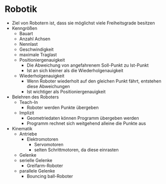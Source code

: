 Robotik
====

- Ziel von Robotern ist, dass sie möglichst viele Freiheitsgrade besitzen
- Kenngrößen
   - Bauart
   - Anzahl Achsen
   - Nennlast
   - Geschwindigkeit
   - maximale Traglast
   - Positioniergenauigkeit
      - Die Abweichung von angefahrenem Soll-Punkt zu Ist-Punkt
	  - Ist an sich kleiner als die Wiederholgenauigkeit
   - Wiederholgenauigkeit
      - Wenn Roboter wiederholt auf den gleichen Punkt fährt, entstehen diese Abweichungen
	  - Ist wichtiger als Positioniergenauigkeit
- Belehren des Roboters
   - Teach-In
      - Roboter werden Punkte übergeben
   - Implizit
      - Geometriedaten können Programm übergeben werden
	  - Programm rechnet sich weitgehend alleine die Punkte aus
- Kinematik
   - Antriebe
      - Elektromotoren
	     - Servomotoren
		 - selten Schrittmotoren, da diese einrasten
   - Gelenke
   - serielle Gelenke
      - Greifarm-Roboter
   - parallele Gelenke
      - Bouncing ball-Roboter
